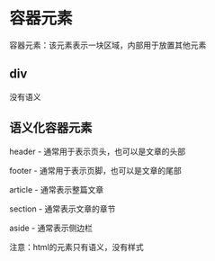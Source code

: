 # 容器元素

容器元素：该元素表示一块区域，内部用于放置其他元素

## div

没有语义

## 语义化容器元素

header - 通常用于表示页头，也可以是文章的头部

footer - 通常用于表示页脚，也可以是文章的尾部

article - 通常表示整篇文章

section - 通常表示文章的章节

aside - 通常表示侧边栏

注意：html的元素只有语义，没有样式